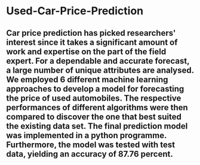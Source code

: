 # Used-Car-Price-Prediction
## Car price prediction has picked researchers' interest since it takes a significant amount of work and expertise on the part of the field expert. For a dependable and accurate forecast, a large number of unique attributes are analysed. We employed 6 different machine learning approaches to develop a model for forecasting the price of used automobiles. The respective performances of different algorithms were then compared to discover the one that best suited the existing data set. The final prediction model was implemented in a python programme. Furthermore, the model was tested with test data, yielding an accuracy of 87.76 percent.

